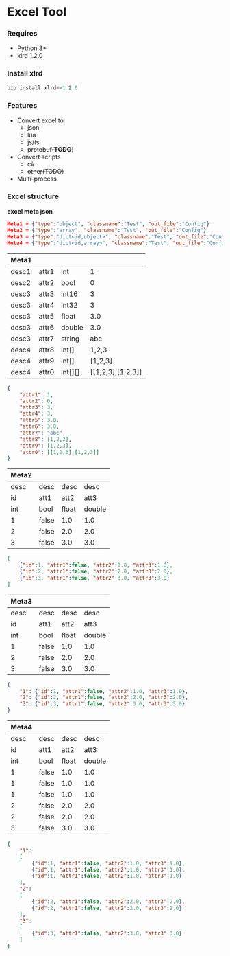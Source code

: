 # Excel Tool

### **Requires**
- Python 3+
- xlrd 1.2.0

### **Install xlrd**
```c#
pip install xlrd==1.2.0
```

### **Features**
- Convert excel to
  - json
  - lua
  - js/ts
  - ~~protobuf(**TODO**)~~
- Convert scripts
  - c#
  - ~~other(TODO)~~
- Multi-process



### **Excel structure**
**excel meta json**
```json
Meta1 = {"type":"object", "classname":"Test", "out_file":"Config"}
Meta2 = {"type":"array", "classname":"Test", "out_file":"Config"}
Meta3 = {"type":"dict<id,object>", "classname":"Test", "out_file":"Config"}
Meta4 = {"type":"dict<id,array>", "classname":"Test", "out_file":"Config"}
```


| Meta1 |       |              |        |
| ----- | ----- | ------------ | ------ |
| desc1 | attr1 | int          | 1      |
| desc2 | attr2 | bool         | 0      |
| desc3 | attr3 | int16        | 3      |
| desc3 | attr4 | int32        | 3      |
| desc3 | attr5 | float        | 3.0    |
| desc3 | attr6 | double       | 3.0    |
| desc3 | attr7 | string       | abc    |
| desc4 | attr8 | int[]        |1,2,3   |
| desc4 | attr9 | int[]        |[1,2,3] |
| desc4 | attr0 | int[][]      |[[1,2,3],[1,2,3]] |

```JSON
{
    "attr1": 1,
    "attr2": 0,
    "attr3": 3,
    "attr4": 3,
    "attr5": 3.0,
    "attr6": 3.0,
    "attr7": "abc",
    "attr8": [1,2,3],
    "attr9": [1,2,3],
    "attr0": [[1,2,3],[1,2,3]]
}
```


| Meta2 |      |       |        |
| ----- | ---- | ----- | ------ |
| desc  | desc | desc  | desc   |
| id    | att1 | att2  | att3   |
| int   | bool | float | double |
| 1     | false| 1.0   | 1.0    |
| 2     | false| 2.0   | 2.0    |
| 3     | false| 3.0   | 3.0    |

```JSON
[
    {"id":1, "attr1":false, "attr2":1.0, "attr3":1.0},
    {"id":2, "attr1":false, "attr2":2.0, "attr3":2.0},
    {"id":3, "attr1":false, "attr2":3.0, "attr3":3.0}
]
```

| Meta3 |      |       |        |
| ----- | ---- | ----- | ------ |
| desc  | desc | desc  | desc   |
| id    | att1 | att2  | att3   |
| int   | bool | float | double |
| 1     | false| 1.0   | 1.0    |
| 2     | false| 2.0   | 2.0    |
| 3     | false| 3.0   | 3.0    |

```JSON
{
    "1": {"id":1, "attr1":false, "attr2":1.0, "attr3":1.0},
    "2": {"id":2, "attr1":false, "attr2":2.0, "attr3":2.0},
    "3": {"id":3, "attr1":false, "attr2":3.0, "attr3":3.0}
}
```

| Meta4 |      |       |        |
| ----- | ---- | ----- | ------ |
| desc  | desc | desc  | desc   |
| id    | att1 | att2  | att3   |
| int   | bool | float | double |
| 1     | false| 1.0   | 1.0    |
| 1     | false| 1.0   | 1.0    |
| 1     | false| 1.0   | 1.0    |
| 2     | false| 2.0   | 2.0    |
| 2     | false| 2.0   | 2.0    |
| 3     | false| 3.0   | 3.0    |

```JSON
{
    "1":
    [
        {"id":1, "attr1":false, "attr2":1.0, "attr3":1.0},
        {"id":1, "attr1":false, "attr2":1.0, "attr3":1.0},
        {"id":1, "attr1":false, "attr2":1.0, "attr3":1.0}
    ],
    "2":
    [
        {"id":2, "attr1":false, "attr2":2.0, "attr3":2.0},
        {"id":2, "attr1":false, "attr2":2.0, "attr3":2.0}
    ],
    "3":
    [
        {"id":3, "attr1":false, "attr2":3.0, "attr3":3.0}
    ]
}
```